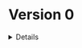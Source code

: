 # Version 0

<details>

### 0.1.0 `17 février 2024`

-   Copy of starter Vite/React to reset the project

### 0.2.0 `17 février 2024`

-   Add changelog to keep trace of all futur changes
-   Change index.HTML title
-   Update dependencies
-   Update name and repo link in package.json
-   Change favicon to right one
-   Re arrange IndexImporter
-   Delete all starter content
-   Change Font-Family of project from Poppins to Inknut Antiqua
-   Add alias to the project

### 0.2.1 `17 février 2024`

-   Add react-router-dom to the project
-   Add 'specials' to the alias
-   Create Component 'AppRouter' in special, wich contain React Router in futur
-   Transform export default to named export
-   Add slice and add it to redux

### 0.2.2 `17 février 2024`

-   Create 5 components that will be the main one of the app
-   Create routes in React Router component

### 0.2.3 `17 février 2024`

-   Add some colors variables
-   Create two dev component to help in futur
-   Create base of App component with background image

### 0.2.4 `17 février 2024`

-   Create basic navigation around five main pages
-   Add homeIcon to allow to return to HomePage in other page

### 0.2.5 `17 février 2024`

-   Create Checkbox component to handle all boolean input in the futur
-   Add WakeorSleepScreen option to DevOption and show info in devInfo

### 0.2.6 `18 février 2024`

-   Add Steps.json data file, to got all step wich will append during game
-   Add GameStep component, to handle the sequence of step

### 0.2.7 `18 février 2024`

-   Add a dedicated component to the next step button
-   Add a dedicated utilitie file to handle the logic in searching the next valid step
-   Move ShowSleepOrAwakeScreen in GameData object in slice
-   Add some new variable in this object
-   Add them to dev info component, arrange style to more readability
-   Add types .d.ts files to handle GameData and Steps types

### 0.2.8 `18 février 2024`

-   Find a good way to return the right index in stepFinder. Add condition will be easy in futur
-   Apply Prettier and Eslint in all files

### 0.2.9 `18 février 2024`

-   Change in wakeScreen conditional function in stepFinder, response become return
-   Add Select input in DevOptions to handle change of app screen size
-   This params handle classname attribution

### 0.2.10 `28 février 2024`

-   Add content to HomePage, and to have image, add ImageImporter file
-   Update dependencies

### 0.2.11 `1er mars 2024`

-   Update dependencies
-   Add new component AppButton to handle all current and futur button of the app, wich will be uniform
-   Add title to Dev Box
-   Replace 'Option' button to access option menu by gearIcon, new SVG component
-   Move AppRouter outside of its folder, because it doesn't have SCSS file
-   Change route of /game to /game/* to handle all Game Routes associeted in another router, GameRouter
-   Thus, AppRouter, on the route /game/* call GameRouter wich handle rest of routes and deletion of GamePage component
-   Add the first element of Game Configuration, with the Player Number Selector, with Range input

### 0.2.12 `2 mars 2024`

-   Add image of the game roles, they are the same like board game cards
-   Change Slider component's name to PlayerNumber
-   Add roles.json file, wich describe the basic data of each role
-   Move HomeIcon and OptionsGear outside of their folder beaucse they don't have scss file
-   Create file for futur BackIcon svg component
-   Transfer of the top of CreateCompo file to a dedicated component, wich handle title and link to go back
-   Starting of the creation of parts wich handle the composition of game's roles

### 0.2.13 `2 mars 2024`

-   Add a minus and plus icon as SVGs components
-   Remove the border-radius of the app and increase padding of it
-   Little change on DevParts, add a new font to contrast with the app
-   Add a new font for number, because those of Inknut Antiqua are not aligned
-   Add 'composition' object in slice to handle futur entry of the game composition
-   Add types to handle it
-   Create new component for the selection of role in composition
-   Create div for each role, no logic implemented, so nothing work for now
-   Given that 'role' from roles.json is passed as props, creation of a type file

### 0.2.14 `2 mars 2024`

-   Add new Types for the new Array in slice : Composition, different array from PlayerData
-   Playerdata will be used for game, while Composition will be used for create the game with role selection
-   Default app size (dev variable) is now on 480px
-   Add all the logic to change the composition, changing quantity of each role
-   Button that can't be used will be hidden

### 0.2.15 `3 mars 2024`

-   Initializing gameData.composition to avoid having to do it when loading component RoleSelection
-   Correct the error of unique key in RolesChoice by replacing <></> with React.Fragment
-   Remake of all composition choice logic to handle more possibility and avoid bugs
-   Some css change, with element pointer's event, size and position
-   Remove the balance score of roles to make room and have a more understandable interface

### 0.2.16 `3 mars 2024`

-   Fix sccs to have both visual transition when one role is selected

### 0.2.17 `4 mars 2024`

-   Update dependencies
-   Install mode checker to build application with only the app, without dev parts
-   Update SCSS style to match with this change and make ther render correctly even in prod

### 0.2.18 `4 mars 2024`

-   In roles.json, change of the group belongs to the comédien
-   Definition of the role selected and needed on the top of composition choice menu

### 0.2.19 `5 mars 2024`

-   Update dependencies
-   Add input range, disabled, to indicate the current balancing score with markers
-   Add utilitie file to calculate the value of all markers

</details>